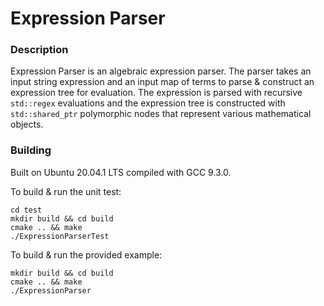 # Expression Parser



### Description
Expression Parser is an algebraic expression parser. The parser takes an input string expression and an input map of terms to parse & construct an expression tree for evaluation. The expression is parsed with recursive `std::regex` evaluations and the expression tree is constructed with `std::shared_ptr` polymorphic nodes that represent various mathematical objects.



### Building
Built on Ubuntu 20.04.1 LTS compiled with GCC 9.3.0.

To build & run the unit test:
```
cd test
mkdir build && cd build
cmake .. && make
./ExpressionParserTest
```

To build & run the provided example:
```
mkdir build && cd build
cmake .. && make
./ExpressionParser
```
